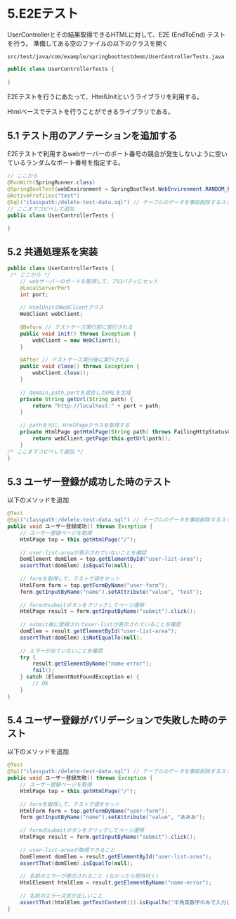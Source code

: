 # 5.E2Eテスト

UserControllerとその結果取得できるHTMLに対して、E2E (EndToEnd) テストを行う。
準備してある空のファイルの以下のクラスを開く

`src/test/java/com/example/springboottestdemo/UserControllerTests.java`

```java
public class UserControllerTests {
    
}
```

E2Eテストを行うにあたって、HtmlUnitというライブラリを利用する。

Htmlベースでテストを行うことができるライブラリである。

## 5.1 テスト用のアノテーションを追加する

E2Eテストで利用するwebサーバーのポート番号の競合が発生しないように空いているランダムなポート番号を指定する。

```java
// ここから
@RunWith(SpringRunner.class)
@SpringBootTest(webEnvironment = SpringBootTest.WebEnvironment.RANDOM_PORT) // 空いてるポートをランダムに指定
@ActiveProfiles("test")
@Sql("classpath:/delete-test-data.sql") // テーブルのデータを事前削除するスクリプト
// ここまでコピペして追加
public class UserControllerTests {

}
```

## 5.2 共通処理系を実装

```java
public class UserControllerTests {
 /* ここから */
    // webサーバーのポートを取得して、プロパティにセット
    @LocalServerPort 
    int port;
    
    // HtmlUnitのWebClientクラス
    WebClient webClient;
    
    @Before // テストケース実行前に実行される
    public void init() throws Exception {
        webClient = new WebClient();
    }
    
    @After // テストケース実行後に実行される
    public void close() throws Exception {
        webClient.close();
    }
    
    // domain,path,portを混合したURLを生成
    private String getUrl(String path) {
        return "http://localhost:" + port + path;
    }
    
    // pathを元に、HtmlPageクラスを取得する
    private HtmlPage getHtmlPage(String path) throws FailingHttpStatusCodeException, MalformedURLException, IOException {
        return webClient.getPage(this.getUrl(path));
    }
/* ここまでコピペして追加 */
}
```


## 5.3 ユーザー登録が成功した時のテスト

以下のメソッドを追加

```java
@Test
@Sql("classpath:/delete-test-data.sql") // テーブルのデータを事前削除するスクリプト
public void ユーザー登録成功() throws Exception {
    // ユーザー登録ページを取得
    HtmlPage top = this.getHtmlPage("/");
    
    // user-list-areaが表示されていないことを確認
    DomElement domElem = top.getElementById("user-list-area");
    assertThat(domElem).isEqualTo(null);
    
    // formを取得して、テストで値をセット
    HtmlForm form = top.getFormByName("user-form");
    form.getInputByName("name").setAttribute("value", "test");
    
    // formのsubmitボタンをクリックしてページ遷移
    HtmlPage result = form.getInputByName("submit").click();
    
    // submit後に登録されてuser-listが表示されていることを確認
    domElem = result.getElementById("user-list-area");
    assertThat(domElem).isNotEqualTo(null);
    
    // エラーが出ていないことを確認
    try {
        result.getElementByName("name-error");
        fail();
    } catch (ElementNotFoundException e) {
        // OK
    }
}
```


## 5.4 ユーザー登録がバリデーションで失敗した時のテスト

以下のメソッドを追加

```java
@Test
@Sql("classpath:/delete-test-data.sql") // テーブルのデータを事前削除するスクリプト
public void ユーザー登録失敗() throws Exception {
    // ユーザー登録ページを取得
    HtmlPage top = this.getHtmlPage("/");
    
    // formを取得して、テストで値をセット
    HtmlForm form = top.getFormByName("user-form");
    form.getInputByName("name").setAttribute("value", "あああ");
    
    // formのsubmitボタンをクリックしてページ遷移
    HtmlPage result = form.getInputByName("submit").click();
    
    // user-list-areaが取得できること
    DomElement domElem = result.getElementById("user-list-area");
    assertThat(domElem).isEqualTo(null);
    
    // 名前のエラーが表示されること (なかったら例外吐く)
    HtmlElement htmlElem = result.getElementByName("name-error");
    
    // 名前のエラー文言が正しいこと
    assertThat(htmlElem.getTextContent()).isEqualTo("半角英数字のみで入力してください");
}
```
